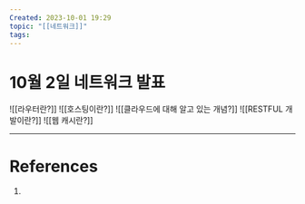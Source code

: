 ```yaml
---
Created: 2023-10-01 19:29
topic: "[[네트워크]]"
tags:
---
```

# 10월 2일 네트워크 발표
![[라우터란?]]
![[호스팅이란?]]
![[클라우드에 대해 알고 있는 개념?]]
![[RESTFUL 개발이란?]]
![[웹 캐시란?]]

---
# References
1. 